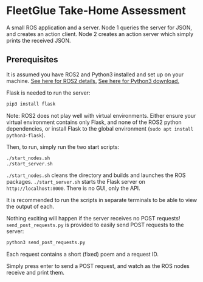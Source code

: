 # FleetGlue Take-Home Assessment
A small ROS application and a server. Node 1 queries the server for JSON, and creates an action client. Node 2 creates an action server which simply prints the received JSON. 

## Prerequisites
It is assumed you have ROS2 and Python3 installed and set up on your machine.
[See here for ROS2 details.](https://docs.ros.org/en/jazzy/index.html)
[See here for Python3 download.](https://www.python.org/downloads/)

Flask is needed to run the server: 
```bash
pip3 install flask
```
Note: ROS2 does not play well with virtual environments. Either ensure your virtual environment contains only Flask, and none of the ROS2 python dependencies, or install Flask to the global environment (```sudo apt install python3-flask```).

Then, to run, simply run the two start scripts: 
```bash
./start_nodes.sh
./start_server.sh
```
```./start_nodes.sh``` cleans the directory and builds and launches the ROS packages. ```./start_server.sh``` starts the Flask server on ```http://localhost:8000```. There is no GUI, only the API. 

It is recommended to run the scripts in separate terminals to be able to view the output of each. 

Nothing exciting will happen if the server receives no POST requests! ```send_post_requests.py``` is provided to easily send POST requests to the server:
```bash
python3 send_post_requests.py
```
Each request contains a short (fixed) poem and a request ID. 

Simply press enter to send a POST request, and watch as the ROS nodes receive and print them. 